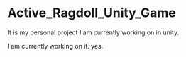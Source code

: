 # Active_Ragdoll_Unity_Game
It is my personal project I am currently working on in unity.

I am currently working on it. yes.
